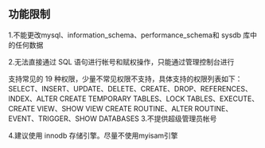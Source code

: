 ##  功能限制

1.不能更改mysql、information_schema、performance_schema和 sysdb 库中的任何数据

2.无法直接通过 SQL 语句进行帐号和赋权操作，只能通过管理控制台进行

支持常见的 19 种权限，少量不常见权限不支持，具体支持的权限列表如下：
SELECT、INSERT、UPDATE、DELETE、CREATE、DROP、REFERENCES、INDEX、ALTER
CREATE TEMPORARY TABLES、LOCK TABLES、EXECUTE、CREATE VIEW、SHOW VIEW
CREATE ROUTINE、ALTER ROUTINE、EVENT、TRIGGER、SHOW DATABASES
3.不提供超级管理员帐号

4.建议使用 innodb 存储引擎。尽量不使用myisam引擎